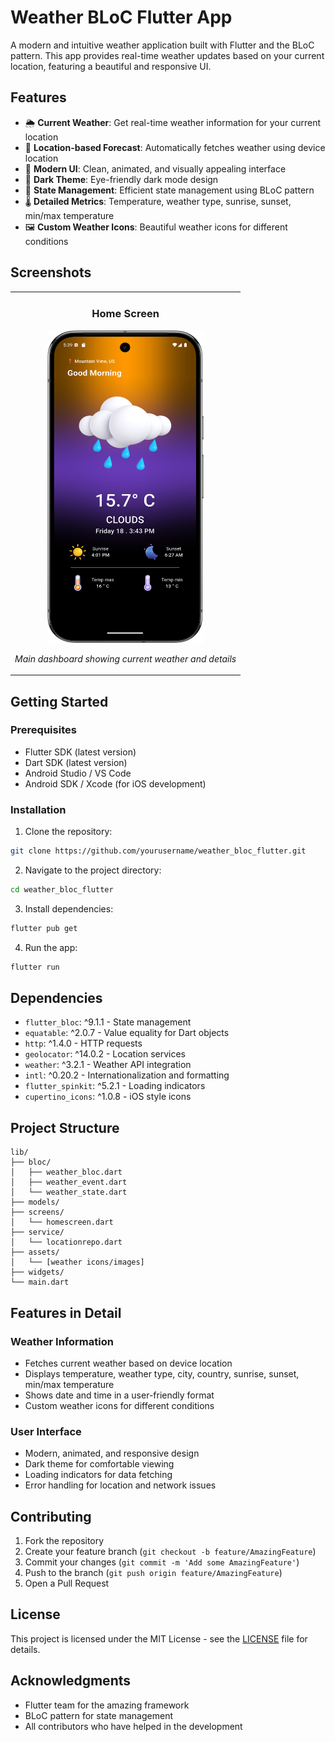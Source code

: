 # Weather BLoC Flutter App

A modern and intuitive weather application built with Flutter and the BLoC pattern. This app provides real-time weather updates based on your current location, featuring a beautiful and responsive UI.

## Features

- 🌦️ **Current Weather**: Get real-time weather information for your current location
- 📍 **Location-based Forecast**: Automatically fetches weather using device location
- 🎨 **Modern UI**: Clean, animated, and visually appealing interface
- 🌙 **Dark Theme**: Eye-friendly dark mode design
- 🔄 **State Management**: Efficient state management using BLoC pattern
- 🌡️ **Detailed Metrics**: Temperature, weather type, sunrise, sunset, min/max temperature
- 🖼️ **Custom Weather Icons**: Beautiful weather icons for different conditions

## Screenshots

<div align="center">
  <table>
    <tr>
      <td align="center">
        <h3>Home Screen</h3>
        <img src="screenshots/WeatherUI.png" alt="Home Screen" width="250" height="500">
        <p><em>Main dashboard showing current weather and details</em></p>
      </td>
    </tr>
  </table>
</div>

## Getting Started

### Prerequisites

- Flutter SDK (latest version)
- Dart SDK (latest version)
- Android Studio / VS Code
- Android SDK / Xcode (for iOS development)

### Installation

1. Clone the repository:

```bash
git clone https://github.com/yourusername/weather_bloc_flutter.git
```

2. Navigate to the project directory:

```bash
cd weather_bloc_flutter
```

3. Install dependencies:

```bash
flutter pub get
```

4. Run the app:

```bash
flutter run
```

## Dependencies

- `flutter_bloc`: ^9.1.1 - State management
- `equatable`: ^2.0.7 - Value equality for Dart objects
- `http`: ^1.4.0 - HTTP requests
- `geolocator`: ^14.0.2 - Location services
- `weather`: ^3.2.1 - Weather API integration
- `intl`: ^0.20.2 - Internationalization and formatting
- `flutter_spinkit`: ^5.2.1 - Loading indicators
- `cupertino_icons`: ^1.0.8 - iOS style icons

## Project Structure

```
lib/
├── bloc/
│   ├── weather_bloc.dart
│   ├── weather_event.dart
│   └── weather_state.dart
├── models/
├── screens/
│   └── homescreen.dart
├── service/
│   └── locationrepo.dart
├── assets/
│   └── [weather icons/images]
├── widgets/
└── main.dart
```

## Features in Detail

### Weather Information

- Fetches current weather based on device location
- Displays temperature, weather type, city, country, sunrise, sunset, min/max temperature
- Shows date and time in a user-friendly format
- Custom weather icons for different conditions

### User Interface

- Modern, animated, and responsive design
- Dark theme for comfortable viewing
- Loading indicators for data fetching
- Error handling for location and network issues

## Contributing

1. Fork the repository
2. Create your feature branch (`git checkout -b feature/AmazingFeature`)
3. Commit your changes (`git commit -m 'Add some AmazingFeature'`)
4. Push to the branch (`git push origin feature/AmazingFeature`)
5. Open a Pull Request

## License

This project is licensed under the MIT License - see the [LICENSE](LICENSE) file for details.

## Acknowledgments

- Flutter team for the amazing framework
- BLoC pattern for state management
- All contributors who have helped in the development
